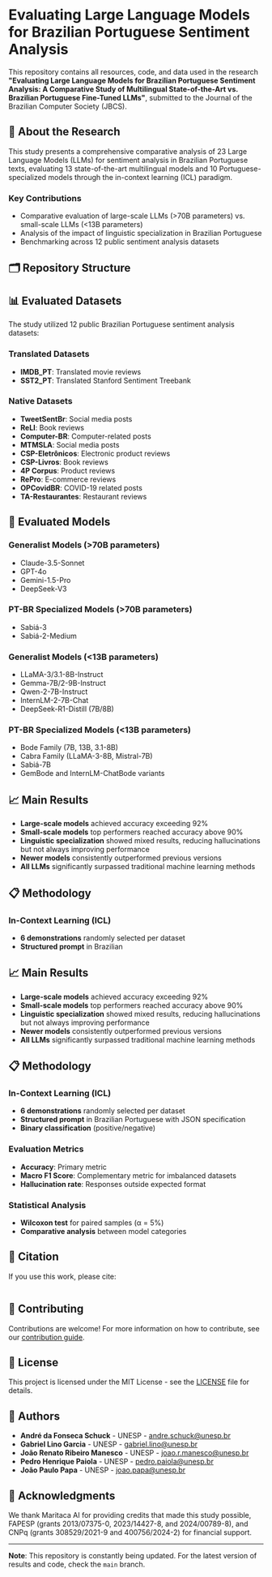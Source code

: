# Evaluating Large Language Models for Brazilian Portuguese Sentiment Analysis

This repository contains all resources, code, and data used in the research **"Evaluating Large Language Models for Brazilian Portuguese Sentiment Analysis: A Comparative Study of Multilingual State-of-the-Art vs. Brazilian Portuguese Fine-Tuned LLMs"**, submitted to the Journal of the Brazilian Computer Society (JBCS).

## 📖 About the Research

This study presents a comprehensive comparative analysis of 23 Large Language Models (LLMs) for sentiment analysis in Brazilian Portuguese texts, evaluating 13 state-of-the-art multilingual models and 10 Portuguese-specialized models through the in-context learning (ICL) paradigm.

### Key Contributions
- Comparative evaluation of large-scale LLMs (>70B parameters) vs. small-scale LLMs (<13B parameters)
- Analysis of the impact of linguistic specialization in Brazilian Portuguese
- Benchmarking across 12 public sentiment analysis datasets

## 🗂️ Repository Structure

## 📊 Evaluated Datasets

The study utilized 12 public Brazilian Portuguese sentiment analysis datasets:

### Translated Datasets
- **IMDB_PT**: Translated movie reviews
- **SST2_PT**: Translated Stanford Sentiment Treebank

### Native Datasets
- **TweetSentBr**: Social media posts
- **ReLI**: Book reviews
- **Computer-BR**: Computer-related posts
- **MTMSLA**: Social media posts
- **CSP-Eletrônicos**: Electronic product reviews
- **CSP-Livros**: Book reviews
- **4P Corpus**: Product reviews
- **RePro**: E-commerce reviews
- **OPCovidBR**: COVID-19 related posts
- **TA-Restaurantes**: Restaurant reviews

## 🤖 Evaluated Models

### Generalist Models (>70B parameters)
- Claude-3.5-Sonnet
- GPT-4o
- Gemini-1.5-Pro
- DeepSeek-V3

### PT-BR Specialized Models (>70B parameters)
- Sabiá-3
- Sabiá-2-Medium

### Generalist Models (<13B parameters)
- LLaMA-3/3.1-8B-Instruct
- Gemma-7B/2-9B-Instruct
- Qwen-2-7B-Instruct
- InternLM-2-7B-Chat
- DeepSeek-R1-Distill (7B/8B)

### PT-BR Specialized Models (<13B parameters)
- Bode Family (7B, 13B, 3.1-8B)
- Cabra Family (LLaMA-3-8B, Mistral-7B)
- Sabiá-7B
- GemBode and InternLM-ChatBode variants
## 📈 Main Results

- **Large-scale models** achieved accuracy exceeding 92%
- **Small-scale models** top performers reached accuracy above 90%
- **Linguistic specialization** showed mixed results, reducing hallucinations but not always improving performance
- **Newer models** consistently outperformed previous versions
- **All LLMs** significantly surpassed traditional machine learning methods

## 📋 Methodology

### In-Context Learning (ICL)
- **6 demonstrations** randomly selected per dataset
- **Structured prompt** in Brazilian

## 📈 Main Results

- **Large-scale models** achieved accuracy exceeding 92%
- **Small-scale models** top performers reached accuracy above 90%
- **Linguistic specialization** showed mixed results, reducing hallucinations but not always improving performance
- **Newer models** consistently outperformed previous versions
- **All LLMs** significantly surpassed traditional machine learning methods

## 📋 Methodology

### In-Context Learning (ICL)
- **6 demonstrations** randomly selected per dataset
- **Structured prompt** in Brazilian Portuguese with JSON specification
- **Binary classification** (positive/negative)

### Evaluation Metrics
- **Accuracy**: Primary metric
- **Macro F1 Score**: Complementary metric for imbalanced datasets
- **Hallucination rate**: Responses outside expected format

### Statistical Analysis
- **Wilcoxon test** for paired samples (α = 5%)
- **Comparative analysis** between model categories

## 📄 Citation

If you use this work, please cite:

```bibtex

```

## 🤝 Contributing

Contributions are welcome! For more information on how to contribute, see our [contribution guide](CONTRIBUTING.md).

## 📝 License

This project is licensed under the MIT License - see the [LICENSE](LICENSE) file for details.

## 👥 Authors

- **André da Fonseca Schuck** - UNESP - [andre.schuck@unesp.br](mailto:andre.schuck@unesp.br)
- **Gabriel Lino Garcia** - UNESP - [gabriel.lino@unesp.br](mailto:gabriel.lino@unesp.br)
- **João Renato Ribeiro Manesco** - UNESP - [joao.r.manesco@unesp.br](mailto:joao.r.manesco@unesp.br)
- **Pedro Henrique Paiola** - UNESP - [pedro.paiola@unesp.br](mailto:pedro.paiola@unesp.br)
- **João Paulo Papa** - UNESP - [joao.papa@unesp.br](mailto:joao.papa@unesp.br)

## 🙏 Acknowledgments

We thank Maritaca AI for providing credits that made this study possible, FAPESP (grants 2013/07375-0, 2023/14427-8, and 2024/00789-8), and CNPq (grants 308529/2021-9 and 400756/2024-2) for financial support.

---

**Note**: This repository is constantly being updated. For the latest version of results and code, check the `main` branch.

